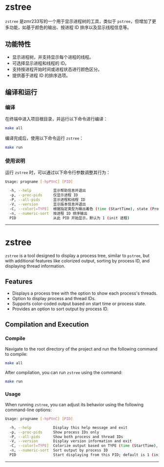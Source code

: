# zstree

`zstree` 是zmr233写的一个用于显示进程树的工具，类似于 `pstree`，但增加了更多功能，如基于颜色的输出、按进程 ID 排序以及显示线程信息等。

## 功能特性

- 显示进程树，并支持显示每个进程的线程。
- 可选择显示进程和线程的 ID。
- 支持按进程开始时间或进程状态进行颜色区分。
- 提供基于进程 ID 的排序选项。

## 编译和运行

### 编译

在终端中进入项目根目录，并运行以下命令进行编译：

```bash
make all
```

编译完成后，使用以下命令运行 `zstree`：

```bash
make run
```

### 使用说明

运行 `zstree` 时，可以通过以下命令行参数调整其行为：

```bash
Usage: progname [-hpPVnC] [PID]

  -h, --help          显示帮助信息并退出
  -p, --proc-pids     仅显示进程 ID
  -P, --all-pids      显示进程和线程 ID
  -V, --version       显示版本信息并退出
  -C, --color[=TYPE]  根据指定类型为输出着色 (time (StartTime), state (ProcessState))
  -n, --numeric-sort  按进程 ID 排序输出
  PID                 从此 PID 开始显示，默认为 1 (init 进程)
```

---

# zstree

`zstree` is a tool designed to display a process tree, similar to `pstree`, but with additional features like colorized output, sorting by process ID, and displaying thread information.

## Features

- Displays a process tree with the option to show each process's threads.
- Option to display process and thread IDs.
- Supports color-coded output based on start time or process state.
- Provides an option to sort output by process ID.

## Compilation and Execution

### Compile

Navigate to the root directory of the project and run the following command to compile:

```bash
make all
```

After compilation, you can run `zstree` using the command:

```bash
make run
```

### Usage

When running `zstree`, you can adjust its behavior using the following command-line options:

```bash
Usage: progname [-hpPVnC] [PID]

  -h, --help          Display this help message and exit
  -p, --proc-pids     Show process IDs only
  -P, --all-pids      Show both process and thread IDs
  -V, --version       Display version information and exit
  -C, --color[=TYPE]  Colorize output based on TYPE (time (StartTime), state (ProcessState))
  -n, --numeric-sort  Sort output by process ID
  PID                 Start displaying from this PID; default is 1 (init process)
```

---